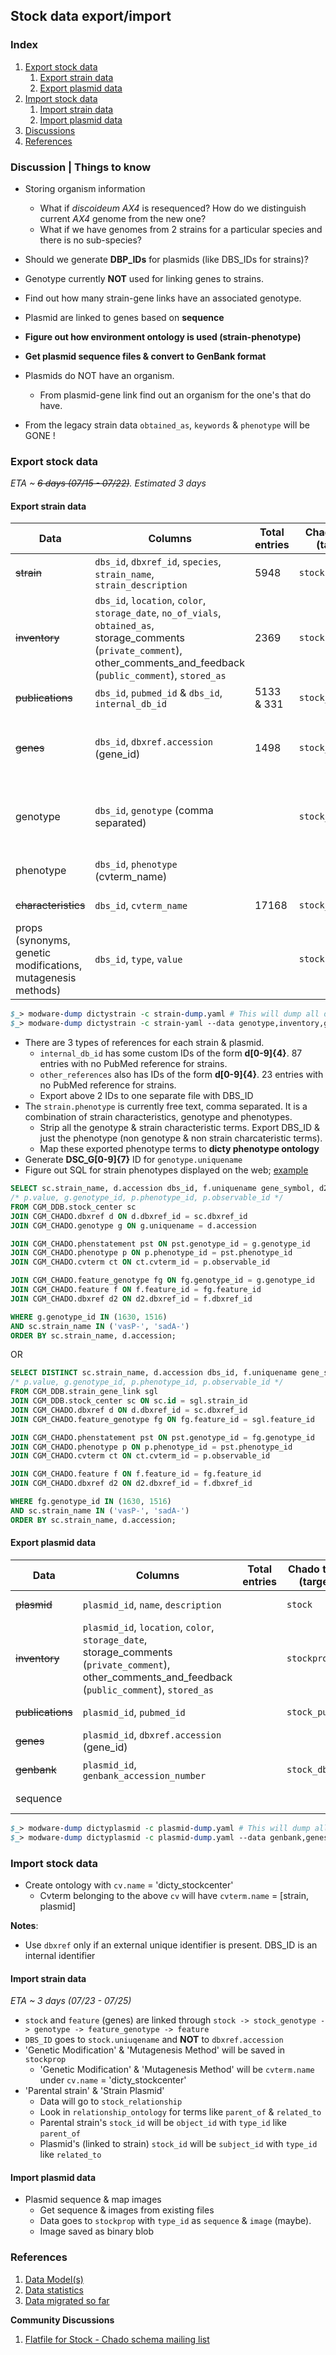 ## Stock data export/import

### Index

1. [Export stock data](https://github.com/dictyBase/Migration-Docs/blob/master/Stock-Data-Migration.md#export-stock-data)
   1. [Export strain data](https://github.com/dictyBase/Migration-Docs/blob/master/Stock-Data-Migration.md#export-strain-data)
   2. [Export plasmid data](https://github.com/dictyBase/Migration-Docs/blob/master/Stock-Data-Migration.md#export-plasmid-data)
2. [Import stock data](https://github.com/dictyBase/Migration-Docs/blob/master/Stock-Data-Migration.md#import-stock-data)
   1. [Import strain data](https://github.com/dictyBase/Migration-Docs/blob/master/Stock-Data-Migration.md#import-strain-data)
   2. [Import plasmid data](https://github.com/dictyBase/Migration-Docs/blob/master/Stock-Data-Migration.md#import-plasmid-data)
3. [Discussions](https://github.com/dictyBase/Migration-Docs/blob/master/Stock-Data-Migration.md#discussion)
4. [References](https://github.com/dictyBase/Migration-Docs/blob/master/Stock-Data-Migration.md#references)

### Discussion | Things to know
* Storing organism information
   * What if *discoideum AX4* is resequenced? How do we distinguish current *AX4* genome from the new one?
   * What if we have genomes from 2 strains for a particular species and there is no sub-species?
* Should we generate **DBP_IDs** for plasmids (like DBS_IDs for strains)?

* Genotype currently **NOT** used for linking genes to strains.
* Find out how many strain-gene links have an associated genotype.
* Plasmid are linked to genes based on **sequence**
* **Figure out how environment ontology is used (strain-phenotype)**
* **Get plasmid sequence files & convert to GenBank format**
* Plasmids do NOT have an organism.
   * From plasmid-gene link find out an organism for the one's that do have.
* From the legacy strain data `obtained_as`, `keywords` & `phenotype` will be GONE !

### Export stock data 
_ETA ~ ~~6 days (07/15 - 07/22)~~. Estimated 3 days_

####  Export strain data 

| Data | Columns | Total entries | Chado table (target) | Comments |
| --- | --- | --- | --- | --- |
| ~~strain~~ | `dbs_id`, `dbxref_id`, `species`, `strain_name`, `strain_description` | 5948 |  `stock` | Completed on 07/17 |
| ~~inventory~~ | `dbs_id`, `location`, `color`, `storage_date`, `no_of_vials`, `obtained_as`, storage_comments (`private_comment`), other_comments_and_feedback (`public_comment`), `stored_as` | 2369 | `stockprop` | Completed on 07/17 |
| ~~publications~~ | `dbs_id`, `pubmed_id` & `dbs_id`, `internal_db_id` | 5133 & 331 | `stock_pub` | Completed on 07/19 | 
| ~~genes~~ | `dbs_id`, `dbxref.accession` (gene_id) | 1498 | `stock_genotype` | Completed on 07/17. `stock_genotype -> feature_genotype -> feature`. |
| genotype | `dbs_id`, `genotype` (comma separated) | | `stock_genotype` | [Example][1]. Completed on 07/17. Redo export. Work in progress... |
| phenotype | `dbs_id`, `phenotype` (cvterm_name) | | | Completed on 07/22. Work in progress... |
| ~~characteristics~~ | `dbs_id`, `cvterm_name` | 17168 | `stock_cvterm` | Completed on 07/17 |
| props (synonyms, genetic modifications, mutagenesis methods) | `dbs_id`, `type`, `value` | | `stockprop` | Work in progress... |

```perl
$_> modware-dump dictystrain -c strain-dump.yaml # This will dump all data
$_> modware-dump dictystrain -c strain-yaml --data genotype,inventory,genes # Specific exports
```

* There are 3 types of references for each strain & plasmid.
   * `internal_db_id` has some custom IDs of the form **d[0-9]{4}**. 87 entries with no PubMed reference for strains.
   * `other_references` also has IDs of the form **d[0-9]{4}**. 23 entries with no PubMed reference for strains. 
   * Export above 2 IDs to one separate file with DBS_ID 
* The `strain.phenotype` is currently free text, comma separated. It is a combination of strain characteristics, genotype and phenotypes.
   * Strip all the genotype & strain characteristic terms. Export DBS_ID & just the phenotype (non genotype & non strain charcateristic terms).
   * Map these exported phenotype terms to __dicty phenotype ontology__
* Generate **DSC_G[0-9]{7}** ID for `genotype.uniquename`
* Figure out SQL for strain phenotypes displayed on the web; [example](http://dictybase.org/db/cgi-bin/dictyBase/phenotype/strain_and_phenotype_details.pl?genotype_id=1516)

```sql
SELECT sc.strain_name, d.accession dbs_id, f.uniquename gene_symbol, d2.accession gene_id, ct.name phenotype
/* p.value, g.genotype_id, p.phenotype_id, p.observable_id */
FROM CGM_DDB.stock_center sc
JOIN CGM_CHADO.dbxref d ON d.dbxref_id = sc.dbxref_id
JOIN CGM_CHADO.genotype g ON g.uniquename = d.accession

JOIN CGM_CHADO.phenstatement pst ON pst.genotype_id = g.genotype_id
JOIN CGM_CHADO.phenotype p ON p.phenotype_id = pst.phenotype_id
JOIN CGM_CHADO.cvterm ct ON ct.cvterm_id = p.observable_id

JOIN CGM_CHADO.feature_genotype fg ON fg.genotype_id = g.genotype_id
JOIN CGM_CHADO.feature f ON f.feature_id = fg.feature_id
JOIN CGM_CHADO.dbxref d2 ON d2.dbxref_id = f.dbxref_id

WHERE g.genotype_id IN (1630, 1516)
AND sc.strain_name IN ('vasP-', 'sadA-')
ORDER BY sc.strain_name, d.accession;
```
OR
```sql
SELECT DISTINCT sc.strain_name, d.accession dbs_id, f.uniquename gene_symbol, d2.accession gene_id, ct.name phenotype
/* p.value, g.genotype_id, p.phenotype_id, p.observable_id */
FROM CGM_DDB.strain_gene_link sgl
JOIN CGM_DDB.stock_center sc ON sc.id = sgl.strain_id
JOIN CGM_CHADO.dbxref d ON d.dbxref_id = sc.dbxref_id
JOIN CGM_CHADO.feature_genotype fg ON fg.feature_id = sgl.feature_id

JOIN CGM_CHADO.phenstatement pst ON pst.genotype_id = fg.genotype_id
JOIN CGM_CHADO.phenotype p ON p.phenotype_id = pst.phenotype_id
JOIN CGM_CHADO.cvterm ct ON ct.cvterm_id = p.observable_id

JOIN CGM_CHADO.feature f ON f.feature_id = fg.feature_id
JOIN CGM_CHADO.dbxref d2 ON d2.dbxref_id = f.dbxref_id

WHERE fg.genotype_id IN (1630, 1516)
AND sc.strain_name IN ('vasP-', 'sadA-')
ORDER BY sc.strain_name, d.accession;
```

####  Export plasmid data

| Data | Columns | Total entries | Chado table (target) | Comments |
| --- | --- | --- | --- | --- |
| ~~plasmid~~ | `plasmid_id`, `name`, `description` |  | `stock` | Completed on 07/17 |
| ~~inventory~~ | `plasmid_id`, `location`, `color`, `storage_date`, storage_comments (`private_comment`), other_comments_and_feedback (`public_comment`), `stored_as` | | `stockprop` | Completed on 07/17 |
| ~~publications~~ | `plasmid_id`, `pubmed_id` | | `stock_pub` | Completed on 07/19 |
| ~~genes~~ | `plasmid_id`, `dbxref.accession` (gene_id) | | | Completed on 07/17 |
| ~~genbank~~ | `plasmid_id`, `genbank_accession_number` | | `stock_dbxref` | Completed on 07/17 |
| sequence | | | | Work in progress... |

```perl
$_> modware-dump dictyplasmid -c plasmid-dump.yaml # This will dump all data
$_> modware-dump dictyplasmid -c plasmid-dump.yaml --data genbank,genes # Specific exports
```

### Import stock data

* Create ontology with `cv.name` = 'dicty_stockcenter'
   * Cvterm belonging to the above `cv` will have `cvterm.name` = [strain, plasmid]
   
**Notes**:
* Use `dbxref` only if an external unique identifier is present. DBS_ID is an internal identifier

#### Import strain data
_ETA ~ 3 days (07/23 - 07/25)_

* `stock` and `feature` (genes) are linked through `stock -> stock_genotype -> genotype -> feature_genotype -> feature`
* `DBS_ID` goes to `stock.uniuqename` and **NOT** to `dbxref.accession`
* 'Genetic Modification' & 'Mutagenesis Method' will be saved in `stockprop`
   * 'Genetic Modification' & 'Mutagenesis Method' will be `cvterm.name` under `cv.name` = 'dicty_stockcenter'
* 'Parental strain' & 'Strain Plasmid'
   * Data will go to `stock_relationship`
   * Look in `relationship_ontology` for terms like `parent_of` & `related_to`
   * Parental strain's `stock_id` will be `object_id` with `type_id` like `parent_of`
   * Plasmid's (linked to strain) `stock_id`  will be `subject_id` with `type_id` like `related_to`

#### Import plasmid data

* Plasmid sequence & map images
   * Get sequence & images from existing files
   * Data goes to `stockprop` with `type_id` as `sequence` & `image` (maybe).
   * Image saved as binary blob


[1]: http://dictybase.org/db/cgi-bin/dictyBase/phenotype/strain_and_phenotype_details.pl?genotype_id=1516

### References

1. [Data Model(s)](https://github.com/dictyBase/Stock-Data-Migration/blob/develop/data/models/stock_inventory.md)
2. [Data statistics](https://github.com/dictyBase/Stock-Data-Migration/blob/develop/data/stats.md)
3. [Data migrated so far](https://github.com/dictyBase/Stock-Data-Migration/issues/3)

__Community Discussions__

1. [Flatfile for Stock - Chado schema mailing list](http://gmod.827538.n3.nabble.com/Flat-file-representation-for-Stock-module-from-Chado-td4030589.html)
